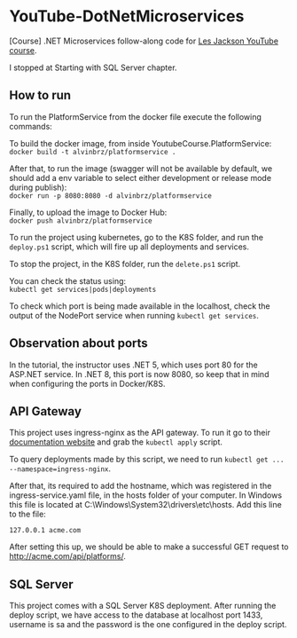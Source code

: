 # YouTube-DotNetMicroservices
[Course] .NET Microservices follow-along code for [Les Jackson YouTube course](https://www.youtube.com/watch?v=DgVjEo3OGBI).

I stopped at Starting with SQL Server chapter.

## How to run
To run the PlatformService from the docker file execute the following commands:

To build the docker image, from inside YoutubeCourse.PlatformService:<br>
``docker build -t alvinbrz/platformservice .``

After that, to run the image (swagger will not be available by default, we should add a env variable to select either development or release mode during publish):<br>
``docker run -p 8080:8080 -d alvinbrz/platformservice``

Finally, to upload the image to Docker Hub:<br>
``docker push alvinbrz/platformservice``

To run the project using kubernetes, go to the K8S folder, and run the ``deploy.ps1``
script, which will fire up all deployments and services.

To stop the project, in the K8S folder, run the ``delete.ps1`` script.

You can check the status using:<br>
``kubectl get services|pods|deployments``

To check which port is being made available in the localhost, check the output
of the NodePort service when running ``kubectl get services``.

## Observation about ports
In the tutorial, the instructor uses .NET 5, which uses port 80 for the ASP.NET
service. In .NET 8, this port is now 8080, so keep that in mind when configuring
the ports in Docker/K8S.

## API Gateway
This project uses ingress-nginx as the API gateway. To run it go to their 
[documentation website](https://kubernetes.github.io/ingress-nginx/deploy/) and grab the ``kubectl apply`` script.

To query deployments made by this script, we need to run ``kubectl get ... --namespace=ingress-nginx``.

After that, its required to add the hostname, which was registered in the ingress-service.yaml file, in the hosts folder
of your computer. In Windows this file is located at C:\Windows\System32\drivers\etc\hosts. Add this line to the file:

``127.0.0.1 acme.com``

After setting this up, we should be able to make a successful GET request to http://acme.com/api/platforms/.

## SQL Server
This project comes with a SQL Server K8S deployment. After running the deploy script, we have access to the database
at localhost port 1433, username is sa and the password is the one configured in the deploy script.